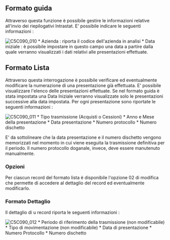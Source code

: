 ## Formato guida

Attraverso questa funzione è possibile gestire le informazioni relative all'invio dei riepilogativi Intrastat.
E' possibile indicare le seguenti informazioni : 

![C5C090_010](https://doc.smeup.com/immagini/MBDOC_OGG-P_B£G11GX/C5C090_010.png)
 \* Azienda :  riporta il codice dell'azienda in analisi
 \* Data iniziale :  è possibile impostare in questo campo una data a partire dalla quale verranno visualizzati i dati relativi alle presentazioni effettuate.

## Formato Lista

Attraverso questa interrogazione è possibile verificare ed eventualmente modificare la numerazione di una presentazione già effettuata.
E' possibile visualizzare l'elenco delle presentazioni effettuate. Se nel formato guida è stata impostata una Data Iniziale verranno visualizzate solo le presentazioni successive alla data impostata.
Per ogni presentazione sono riportate le seguenti informazioni : 

![C5C090_011](https://doc.smeup.com/immagini/MBDOC_OGG-P_B£G11GX/C5C090_011.png)
 \* Tipo trasmissione (Acquisti o Cessioni)
 \* Anno e Mese della presentazione
 \* Data presentazione
 \* Numero protocollo
 \* Numero dischetto

E' da sottolineare che la data presentazione e il numero dischetto vengono memorizzati nel momento in cui viene eseguita la trasmissione definitiva per il periodo. Il numero protocollo doganale, invece, deve essere manutenuto manualmente.

### Opzioni

Per ciascun record del formato lista è disponibile l'opzione 02 di modifica che permette di accedere al dettaglio del record ed eventualmente modificarlo.

### Formato Dettaglio

Il dettaglio di u record riporta le seguenti informazioni : 

![C5C090_012](https://doc.smeup.com/immagini/MBDOC_OGG-P_B£G11GX/C5C090_012.png)
 \* Periodo di riferimento della trasmissione (non modificabile)
 \* Tipo di movimentazione (non modificabile)
 \* Data di presentazione
 \* Numero Protocollo
 \* Numero dischetto
